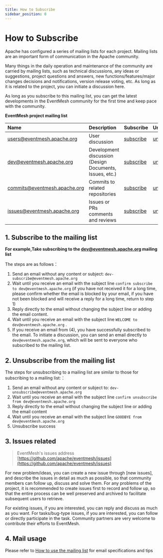 ```yaml
---
title: How to Subscribe
sidebar_position: 0
---
```


# How to Subscribe

Apache has configured a series of mailing lists for each project. Mailing lists are an important form of communication in the Apache community.

Many things in the daily operation and maintenance of the community are carried by mailing lists, such as technical discussions, any ideas or suggestions, project questions and answers, new functions/features/major changes decisions and notifications, version release voting, etc. As long as it is related to the project, you can initiate a discussion here.

As long as you subscribe to this mailing list, you can get the latest developments in the EventMesh community for the first time and keep pace with the community.

**EventMesh project mailing list**

|Name|Description|Subscribe|Unsubscribe|Archive|
|:-----|:--------|:------|:-------|:-----|
| [users@eventmesh.apache.org](mailto:users@eventmesh.apache.org) | User discussion | [subscribe](mailto:users-subscribe@eventmesh.apache.org) | [unsubscribe](mailto:users-unsubscribe@eventmesh.apache.org) | [archive](https://lists.apache.org/list.html?users@eventmesh.apache.org) |
| [dev@eventmesh.apache.org](mailto:dev@eventmesh.apache.org) | Development discussion (Design Documents, Issues, etc.) | [subscribe](mailto:dev-subscribe@eventmesh.apache.org) | [unsubscribe](mailto:dev-unsubscribe@eventmesh.apache.org) | [archive](https://lists.apache.org/list.html?dev@eventmesh.apache.org) |
| [commits@eventmesh.apache.org](mailto:commits@eventmesh.apache.org) | Commits to related repositories | [subscribe](mailto:commits-subscribe@eventmesh.apache.org) | [unsubscribe](mailto:commits-unsubscribe@eventmesh.apache.org) | [archive](https://lists.apache.org/list.html?commits@eventmesh.apache.org) |
| [issues@eventmesh.apache.org](mailto:issues@eventmesh.apache.org) | Issues or PRs comments and reviews | [subscribe](mailto:issues-subscribe@eventmesh.apache.org) | [unsubscribe](mailto:issues-unsubscribe@eventmesh.apache.org) | [archive](https://lists.apache.org/list.html?issues@eventmesh.apache.org) |


## 1. Subscribe to the mailing list
**For example,Take subscribing to the dev@eventmesh.apache.org mailing list**

The steps are as follows：
 1. Send an email without any content or subject:  `dev-subscribe@eventmesh.apache.org`
 2. Wait until you receive an email with the subject line `confirm subscribe to dev@eventmesh.apache.org` (if you have not received it for a long time, please confirm whether the email is blocked by your email, if you have not been blocked and will receive a reply for a long time, return to step 1)
 3. Reply directly to the email without changing the subject line or adding the email content.
 4. Wait until you receive an email with the subject line `WELCOME to dev@eventmesh.apache.org` .
 5. If you receive an email from (4), you have successfully subscribed to the email. To initiate a discussion, you can send an email directly to `dev@eventmesh.apache.org`, which will be sent to everyone who subscribed to the mailing list.

## 2. Unsubscribe from the mailing list
The steps for unsubscribing to a mailing list are similar to those for subscribing to a mailing list:：
1. Send an email without any content or subject to: `dev-unsubscribe@eventmesh.apache.org`
2. Wait until you receive an email with the subject line `confirm unsubscribe from dev@eventmesh.apache.org` 
3. Reply directly to the email without changing the subject line or adding the email content
4. Wait until you receive an email with the subject line `GOODBYE from dev@eventmesh.apache.org`
5. Unsubscribe success


## 3. Issues related

> EventMesh's issues address [https://github.com/apache/eventmesh/issues](https://github.com/apache/eventmesh/issues)

For new problem/ideas, you can create a new issue through \[new issues\], and describe the issues in detail as much as possible, so that community members can follow up, discuss and solve them. For any problems of the project, it is recommended to create issues first to record and follow up, so that the entire process can be well preserved and archived to facilitate subsequent users to retrieve.

For existing issues, if you are interested, you can reply and discuss as much as you want. For tasks/bug-type issues, if you are interested, you can follow or directly participate in the task. Community partners are very welcome to contribute their efforts to EventMesh.


## 4. Mail usage 

Please refer to [How to use the mailing list](03-how-to-use-email.md) for email specifications and tips
